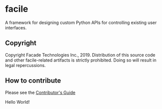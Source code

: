 # facile
A framework for designing custom Python APIs for controlling existing user interfaces.

## Copyright
Copyright Facade Technologies Inc., 2019. Distribution of this source code and other facile-related artifacts is strictly prohibited. Doing so will result in legal repercussions.

## How to contribute
Please see the [Contributor's Guide](./CONTRIBUTE.md)

Hello World!